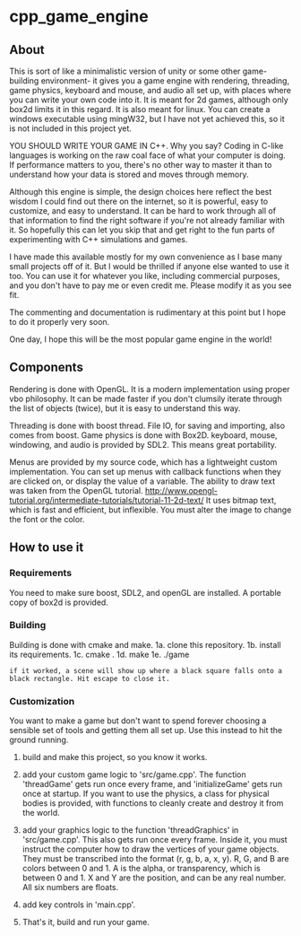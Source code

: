 # cpp_game_engine

## About

This is sort of like a minimalistic version of unity or some other game-building environment- it gives you a game engine with rendering, threading, game physics, keyboard and mouse, and audio all set up, with places where you can write your own code into it. 
It is meant for 2d games, although only box2d limits it in this regard. It is also meant for linux. You can create a windows executable using mingW32, but I have not yet achieved this, so it is not included in this project yet.

YOU SHOULD WRITE YOUR GAME IN C++. Why you say? Coding in C-like languages is working on the raw coal face of what your computer is doing. If performance matters to you, there's no other way to master it than to understand how your data is stored and moves through memory.

Although this engine is simple, the design choices here reflect the best wisdom I could find out there on the internet, so it is powerful, easy to customize, and easy to understand.
It can be hard to work through all of that information to find the right software if you're not already familiar with it. So hopefully this can let you skip that and get right to the fun parts of experimenting with C++ simulations and games.

I have made this available mostly for my own convenience as I base many small projects off of it. But I would be thrilled if anyone else wanted to use it too. You can use it for whatever you like, including commercial purposes, and you don't have to pay me or even credit me. Please modify it as you see fit.

The commenting and documentation is rudimentary at this point but I hope to do it properly very soon.

One day, I hope this will be the most popular game engine in the world!

## Components

Rendering is done with OpenGL. It is a modern implementation using proper vbo philosophy. It can be made faster if you don't clumsily iterate through the list of objects (twice), but it is easy to understand this way.

Threading is done with boost thread.
File IO, for saving and importing, also comes from boost.
Game physics is done with Box2D.
keyboard, mouse, windowing, and audio is provided by SDL2. This means great portability.

Menus are provided by my source code, which has a lightweight custom implementation. You can set up menus with callback functions when they are clicked on, or display the value of a variable.
The ability to draw text was taken from the OpenGL tutorial. http://www.opengl-tutorial.org/intermediate-tutorials/tutorial-11-2d-text/
It uses bitmap text, which is fast and efficient, but inflexible. You must alter the image to change the font or the color.

## How to use it

### Requirements

You need to make sure boost, SDL2, and openGL are installed. A portable copy of box2d is provided.

### Building

Building is done with cmake and make.
	1a. clone this repository.
	1b. install its requirements.
	1c. cmake .
	1d. make
	1e. ./game

	if it worked, a scene will show up where a black square falls onto a black rectangle. Hit escape to close it.


### Customization

You want to make a game but don't want to spend forever choosing a sensible set of tools and getting them all set up. Use this instead to hit the ground running.

1. build and make this project, so you know it works.

2. add your custom game logic to 'src/game.cpp'. The function 'threadGame' gets run once every frame, and 'initializeGame' gets run once at startup. 
	If you want to use the physics, a class for physical bodies is provided, with functions to cleanly create and destroy it from the world.

3. add your graphics logic to the function 'threadGraphics' in 'src/game.cpp'. This also gets run once every frame. Inside it, you must instruct the computer how to draw the vertices of your game objects. They must be transcribed into the format (r, g, b, a, x, y). R, G, and B are colors between 0 and 1. A is the alpha, or transparency, which is between 0 and 1. X and Y are the position, and can be any real number. All six numbers are floats.

4. add key controls in 'main.cpp'. 

5. That's it, build and run your game.